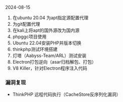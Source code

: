 2024-08-15

1. 在ubuntu 20.04 为apt指定源配置代理
2. 为git配置代理
3. 在kali上将apt的国外源改为国内源
4. phpggc项目使用
5. Ubuntu 22.04安装PHP并版本切换
6. thinkphp测试环境搭建
7. 灯塔（Aabyss-Team/ARL）测试安装
8. Electron打包逆向（asar归档解包、打包）
9. V8 Killer，针对Electron程序注入代码



### 漏洞复现

* ThinkPHP 远程代码执行（CacheStore反序列化漏洞）